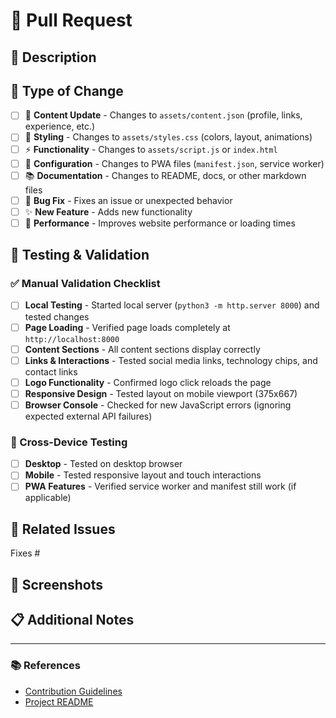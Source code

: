 # 🔄 Pull Request

## 📝 Description
<!-- Provide a brief description of the changes in this PR -->

## 🎯 Type of Change
<!-- Mark with an `x` all the types that apply to this PR -->

- [ ] 🎨 **Content Update** - Changes to `assets/content.json` (profile, links, experience, etc.)
- [ ] 💄 **Styling** - Changes to `assets/styles.css` (colors, layout, animations)
- [ ] ⚡ **Functionality** - Changes to `assets/script.js` or `index.html`
- [ ] 🔧 **Configuration** - Changes to PWA files (`manifest.json`, service worker)
- [ ] 📚 **Documentation** - Changes to README, docs, or other markdown files
- [ ] 🐛 **Bug Fix** - Fixes an issue or unexpected behavior
- [ ] ✨ **New Feature** - Adds new functionality
- [ ] 🚀 **Performance** - Improves website performance or loading times

## 🧪 Testing & Validation
<!-- Mark with an `x` all validation steps you have completed -->

### ✅ Manual Validation Checklist
- [ ] **Local Testing** - Started local server (`python3 -m http.server 8000`) and tested changes
- [ ] **Page Loading** - Verified page loads completely at `http://localhost:8000`
- [ ] **Content Sections** - All content sections display correctly
- [ ] **Links & Interactions** - Tested social media links, technology chips, and contact links
- [ ] **Logo Functionality** - Confirmed logo click reloads the page
- [ ] **Responsive Design** - Tested layout on mobile viewport (375x667)
- [ ] **Browser Console** - Checked for new JavaScript errors (ignoring expected external API failures)

### 📱 Cross-Device Testing
- [ ] **Desktop** - Tested on desktop browser
- [ ] **Mobile** - Tested responsive layout and touch interactions
- [ ] **PWA Features** - Verified service worker and manifest still work (if applicable)

## 🔗 Related Issues
<!-- Link any related issues using keywords like "Fixes #123" or "Closes #456" -->

Fixes #

## 📸 Screenshots
<!-- If your changes affect the UI, please include before/after screenshots -->

## 📋 Additional Notes
<!-- Any additional information, breaking changes, or special considerations -->

---

### 📚 References
- [Contribution Guidelines](.github/copilot-instructions.md)
- [Project README](../README.md)

<!-- 
This PR template is designed for the 3dime static website project.
Remember: This is a static site with NO build process, NO automated tests, and NO linting tools.
Focus on manual validation and testing as outlined above.
-->
